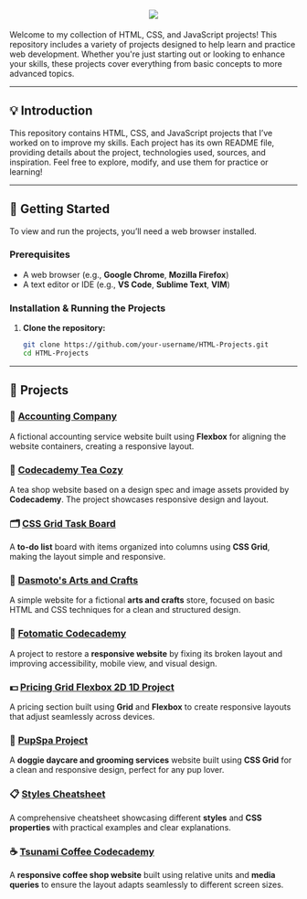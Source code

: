 <h1 align="center">
    <img src="https://readme-typing-svg.herokuapp.com/?font=Righteous&size=35&color=F76B92&center=true&vCenter=true&width=600&height=70&duration=3000&lines=HTML/CSS/JS Projects Repository;" />
</h1>    

Welcome to my collection of HTML, CSS, and JavaScript projects! This repository includes a variety of projects designed to help learn and practice web development. Whether you're just starting out or looking to enhance your skills, these projects cover everything from basic concepts to more advanced topics.

---

## 💡 Introduction

This repository contains HTML, CSS, and JavaScript projects that I’ve worked on to improve my skills. Each project has its own README file, providing details about the project, technologies used, sources, and inspiration. Feel free to explore, modify, and use them for practice or learning!

---

## 🚀 Getting Started

To view and run the projects, you’ll need a web browser installed.

### Prerequisites

- A web browser (e.g., **Google Chrome**, **Mozilla Firefox**)
- A text editor or IDE (e.g., **VS Code**, **Sublime Text**, **VIM**)

### Installation & Running the Projects

1. **Clone the repository:**
   ```bash
   git clone https://github.com/your-username/HTML-Projects.git
   cd HTML-Projects
   ```

---
## 🚀 Projects

### 💼 [Accounting Company](https://pricing-dusky.vercel.app/)
A fictional accounting service website built using **Flexbox** for aligning the website containers, creating a responsive layout.

### 🍵 [Codecademy Tea Cozy](https://codecademy-tea-cozy.vercel.app/)
A tea shop website based on a design spec and image assets provided by **Codecademy**. The project showcases responsive design and layout.

### 🗂️ [CSS Grid Task Board](https://css-grid-task-board.vercel.app/)
A **to-do list** board with items organized into columns using **CSS Grid**, making the layout simple and responsive.

### 🎨 [Dasmoto's Arts and Crafts](https://dasmotos-arts-and-crafts.vercel.app/)
A simple website for a fictional **arts and crafts** store, focused on basic HTML and CSS techniques for a clean and structured design.

### 📸 [Fotomatic Codecademy](https://fotomatic-codecademy.vercel.app/)
A project to restore a **responsive website** by fixing its broken layout and improving accessibility, mobile view, and visual design.

### 💵 [Pricing Grid Flexbox 2D 1D Project](https://pricing-grid-flexbox-2d-1d-project.vercel.app/)
A pricing section built using **Grid** and **Flexbox** to create responsive layouts that adjust seamlessly across devices.

### 🐾 [PupSpa Project](https://pupspa-project.vercel.app/)
A **doggie daycare and grooming services** website built using **CSS Grid** for a clean and responsive design, perfect for any pup lover.

### 📋 [Styles Cheatsheet](https://styles-cheatsheet.vercel.app/)
A comprehensive cheatsheet showcasing different **styles** and **CSS properties** with practical examples and clear explanations.

### ☕ [Tsunami Coffee Codecademy](https://tsunami-coffee-codecademy.vercel.app/)
A **responsive coffee shop website** built using relative units and **media queries** to ensure the layout adapts seamlessly to different screen sizes.
